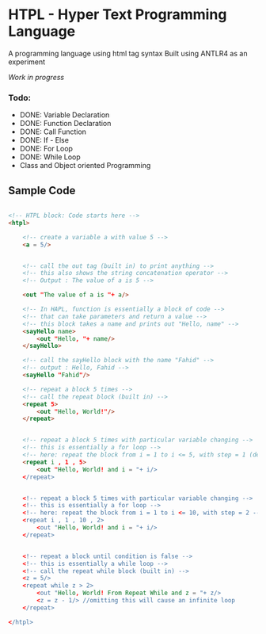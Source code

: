 # HTPL - Hyper Text Programming Language
A programming language using html tag syntax
Built using ANTLR4 as an experiment 

*Work in progress*

### Todo:
<ul>
  <li>DONE: Variable Declaration</li>
  <li>DONE: Function Declaration</li>
  <li>DONE: Call Function</li>
  <li>DONE: If - Else</li>
  <li>DONE: For Loop </li>
  <li>DONE: While Loop </li>

<li>Class and Object oriented Programming</li>
</ul>


## Sample Code
```html

<!-- HTPL block: Code starts here -->
<htpl>

    <!-- create a variable a with value 5 -->
    <a = 5/>


    <!-- call the out tag (built in) to print anything -->
    <!-- this also shows the string concatenation operator -->
    <!-- Output : The value of a is 5 -->

    <out "The value of a is "+ a/>

    <!-- In HAPL, function is essentially a block of code -->
    <!-- that can take parameters and return a value -->
    <!-- this block takes a name and prints out "Hello, name" -->
    <sayHello name>
        <out "Hello, "+ name/>
    </sayHello>

    <!-- call the sayHello block with the name "Fahid" -->
    <!-- output : Hello, Fahid -->
    <sayHello "Fahid"/>

    <!-- repeat a block 5 times -->
    <!-- call the repeat block (built in) -->
    <repeat 5>
        <out "Hello, World!"/>
    </repeat>


    <!-- repeat a block 5 times with particular variable changing -->
    <!-- this is essentially a for loop -->
    <!-- here: repeat the block from i = 1 to i <= 5, with step = 1 (default) -->
    <repeat i , 1 , 5>
        <out "Hello, World! and i = "+ i/>
    </repeat>


    <!-- repeat a block 5 times with particular variable changing -->
    <!-- this is essentially a for loop -->
    <!-- here: repeat the block from i = 1 to i <= 10, with step = 2 -->
    <repeat i , 1 , 10 , 2>
        <out "Hello, World! and i = "+ i/>
    </repeat>


    <!-- repeat a block until condition is false -->
    <!-- this is essentially a while loop -->
    <!-- call the repeat while block (built in) -->
    <z = 5/>
    <repeat while z > 2>
        <out "Hello, World! From Repeat While and z = "+ z/>
        <z = z - 1/> //omitting this will cause an infinite loop
    </repeat>

</htpl>


```